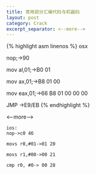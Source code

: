 ```yaml
---
title: 常用部分汇编代码与机器码
layout: post
category: Crack
excerpt_separator: <--more-->
---
```


{% highlight asm linenos %}
osx

nop;->90

mov al,01;->B0 01

mov ax,01;->B8 01 00

mov eax,01;->66 B8 01 00 00 00

JMP ->E9/EB
{% endhighlight %}

<--more-->

```
ios:
nop->c0 46

movs r0,#01->01 20

movs r1,#00->00 21

cmp r0, #0-> 00 28
```
